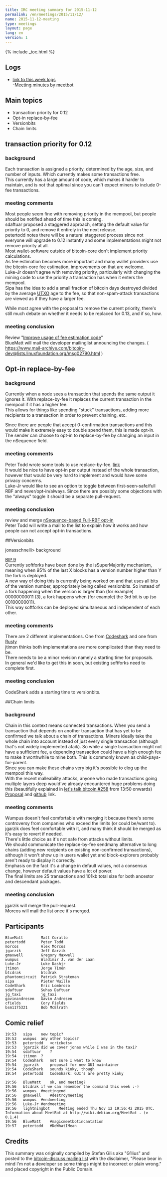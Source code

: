 ```yaml
---
title: IRC meeting summary for 2015-11-12
permalink: /en/meetings/2015/11/12/
name: 2015-11-12-meeting
type: meetings
layout: page
lang: en
version: 1
---
```

{% include _toc.html %}

## Logs
 
- [link to this week logs](http://bitcoinstats.com/irc/bitcoin-dev/logs/2015/11/12#l1447354830.0)  
-[Meeting minutes by meetbot](http://www.erisian.com.au/meetbot/bitcoin-dev/2015/bitcoin-dev.2015-11-12-19.01.html)  

## Main topics  
  
- transaction priority for 0.12  
- Opt-in replace-by-fee  
- Versionbits  
- Chain limits

## transaction priority for 0.12

### background  

Each transaction is assigned a priority, determined by the age, size, and number of inputs. Which currently makes some transactions free.   
This currently has a large amount of code, which makes it harder to maintain, and is not that optimal since you can't expect miners to include 0-fee transactions.

### meeting comments

Most people seem fine with removing priority in the mempool, but people should be notified ahead of time this is coming.  
sdaftuar proposed a staggered approach, setting the default value for priority to 0, and remove it entirely in the next release.  
petertodd notes there will be a natural staggered process since not everyone will upgrade to 0.12 instantly and some implementations might not remove priority at all.  
Most wallet-software outside of bitcoin-core don't implement priority calculations.   
As fee estimation becomes more important and many wallet providers use the bitcoin-core fee estimation, improvements on that are welcome.  
Luke-Jr doesn't agree with removing priority, particularly with changing the mining code to use the priority a transaction has when it enters the mempool.  
Sipa has the idea to add a small fraction of bitcoin days destroyed divided by the average [UTXO](https://bitcoin.org/en/glossary/unspent-transaction-output) age to the fee, so that non-spam-attack transactions are viewed as if they have a larger fee.  

While most agree with the proposal to remove the current priority, there's still much debate on whether it needs to be replaced for 0.13, and if so, how.

### meeting conclusion  

Review "[Improve usage of fee estimation code](https://github.com/bitcoin/bitcoin/pull/6134)"  
BlueMatt will mail the developer mailinglist announcing the changes. ( https://www.mail-archive.com/bitcoin-dev@lists.linuxfoundation.org/msg02790.html )  

## Opt-in replace-by-fee

### background  

Currently when a node sees a transaction that spends the same output it ignores it. With replace-by-fee it replaces the current transaction in the mempool if it has a higher fee.   
This allows for things like spending "stuck" transactions, adding more recipients to a transaction in order to prevent chaining, etc.  

Since there are people that accept 0-confirmation transactions and this would make it extremely easy to double spend them, this is made opt-in.  
The sender can choose to opt-in to replace-by-fee by changing an input in the nSequence field.

### meeting comments

Peter Todd wrote some tools to use replace-by-fee. [link](https://github.com/petertodd/replace-by-fee-tools)   
It would be nice to have opt-in per output instead of the whole transaction, however that would be very hard to implement and would have some privacy concerns.  
Luke-Jr would like to see an option to toggle between first-seen-safe/full RBF and never/opt-in/always. Since there are possibly some objections with the "always" toggle it should be a separate pull-request.

### meeting conclusion

review and merge [nSequence-based Full-RBF opt-in](https://github.com/bitcoin/bitcoin/pull/6871)   
Peter Todd will write a mail to the list to explain how it works and how people can not accept opt-in transactions.  

##Versionbits

jonasschnelli> background

[BIP 9](https://github.com/bitcoin/bips/blob/master/bip-0009.mediawiki)  
Currently softforks have been done by the isSuperMajority mechanism, meaning when 95% of the last X blocks has a version number higher than Y the fork is deployed.   
A new way of doing this is currently being worked on and that uses all bits of the version number, appropriately being called versionbits. So instead of a fork happening when the version is larger than (for example) 00000000011 (3), a fork happens when (for example) the 3rd bit is up (so 00100000011).   
This way softforks can be deployed simultaneous and independent of each other. 

### meeting comments

There are 2 different implementations. One from [Codeshark](https://github.com/bitcoin/bitcoin/pull/6816) and one from [Rusty](https://github.com/bitcoin/bitcoin/compare/master...rustyrussell:bip-9-versionbits)   
jtimon thinks both implementations are more complicated than they need to be.  
There needs to be a minor revision namely a starting time for proposals.  
In general we'd like to get this in soon, but existing softforks need to complete first.
 
### meeting conclusion

CodeShark adds a starting time to versionbits.

##Chain limits

### background

Chain in this context means connected transactions. When you send a transaction that depends on another transaction that has yet to be confirmed we talk about a chain of transactions. 
Miners ideally take the whole chain into account instead of just every single transaction (although that's not widely implemented afaik). So while a single transaction might not have a sufficient fee, a depending transaction could have a high enough fee to make it worthwhile to mine both.
This is commonly known as child-pays-for-parent.  
Since you can make these chains very big it's possible to clog up the mempool this way.   
With the recent malleability attacks, anyone who made transactions going multiple layers deep would've already encountered huge problems doing this (beautifully explained in [let's talk bitcoin #258](https://letstalkbitcoin.com/blog/post/lets-talk-bitcoin-258-liquidity-and-malleability) from 13:50 onwards)   
[Proposal](https://lists.linuxfoundation.org/pipermail/bitcoin-dev/2015-October/011401.html) and [github](https://github.com/bitcoin/bitcoin/pull/6771) link.

### meeting comments

Wumpus doesn't feel comfortable with merging it because there's some controversy from companies who exceed the limits (or could be/want to).  
jgarzik does feel comfortable with it, and many think it should be merged as it's easy to revert if needed.   
There's little choice as it's not safe from attacks without limits.    
We should communicate the replace-by-fee sendmany alternative to long chains (adding new recipients on existing non-confirmed transactions), although it won't show up in users wallet yet and block-explorers probably aren't ready to display it correctly.  
Emphasis on the fact it's a change in default values, not a consensus change, however default values have a lot of power.   
The final limits are 25 transactions and 101kb total size for both ancestor and descendant packages.  

### meeting conclusion

jgarzik will merge the pull-request.  
Morcos will mail the list once it's merged.  

## Participants

    BlueMatt        Matt Corallo  
    petertodd       Peter Todd  
    morcos          Alex Morcos  
    jgarzik         Jeff Garzik  
    gmaxwell        Gregory Maxwell  
    wumpus          Wladimir J. van der Laan  
    Luke-Jr         Luke Dashjr  
    jtimon          Jorge Timón  
    btcdrak         btcdrak  
    phantomcircuit  Patrick Strateman  
    sipa            Pieter Wuille  
    CodeShark       Eric Lombrozo  
    sdaftuar        Suhas Daftuar  
    jg_taxi         jg_taxi  
    gavinandresen   Gavin Andresen  
    cfields         Cory Fields  
    bsm1175321      Bob McElrath   

## Comic relief

    19:53	sipa	new topic?  
    19:53	wumpus	any other topics?  
    19:53	petertodd	<crickets>  
    19:53	jgarzik	did we cover jonas while I was in the taxi?  
    19:54	sdaftuar	?  
    19:54	jtimon	?  
    19:54	CodeShark	not sure I want to know  
    19:54	jgarzik  	proposal for new GUI maintainer  
    19:54	CodeShark	sounds kinky, though  
    19:54	petertodd	CodeShark: GUI's are pretty kinky  

    19:56	BlueMatt	ok, end meeting?  
    19:56	btcdrak	if we can remember the command this week :-)  
    19:56	wumpus	#meetingend  
    19:56	gmaxwell	#destroymeeting  
    19:56	wumpus	#endmeeting  
    19:56	Luke-Jr	#endmeeting  
    19:56	lightningbot	Meeting ended Thu Nov 12 19:56:42 2015 UTC. Information about MeetBot at http://wiki.debian.org/MeetBot . (v 0.1.4)    
    19:56	BlueMatt	#magicmeetbotincantation  
    19:57	petertodd	#DoWhatIMean  

## Credits

This summary was originally compiled by Stefan Gilis aka "G1lius" and posted to the [bitcoin-discuss mailing list][meetingsource] with the disclaimer, "Please bear in mind I'm not a developer so some things might be incorrect or plain wrong." and placed copyright in the Public Domain.

[meetingsource]: http://lists.linuxfoundation.org/pipermail/bitcoin-discuss/2015-November/000010.html
